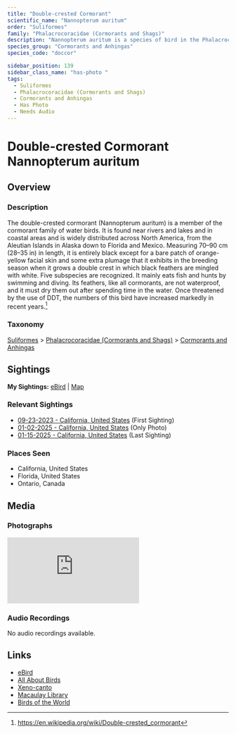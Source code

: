 ```yaml
---
title: "Double-crested Cormorant"
scientific_name: "Nannopterum auritum"
order: "Suliformes"
family: "Phalacrocoracidae (Cormorants and Shags)"
description: "Nannopterum auritum is a species of bird in the Phalacrocoracidae (Cormorants and Shags) family. It has been observed 44 times. It has been photographed."
species_group: "Cormorants and Anhingas"
species_code: "doccor"

sidebar_position: 139
sidebar_class_name: "has-photo "
tags: 
  - Suliformes
  - Phalacrocoracidae (Cormorants and Shags)
  - Cormorants and Anhingas
  - Has Photo
  - Needs Audio
---
```


# Double-crested Cormorant <span className='sci_name'>Nannopterum auritum</span>

## Overview

### Description
The double-crested cormorant (Nannopterum auritum) is a member of the cormorant family of water birds. It is found near rivers and lakes and in coastal areas and is widely distributed across North America, from the Aleutian Islands in Alaska down to Florida and Mexico. Measuring 70–90 cm (28–35 in) in length, it is entirely black except for a bare patch of orange-yellow facial skin and some extra plumage that it exhibits in the breeding season when it grows a double crest in which black feathers are mingled with white. Five subspecies are recognized. It mainly eats fish and hunts by swimming and diving. Its feathers, like all cormorants, are not waterproof, and it must dry them out after spending time in the water. Once threatened by the use of DDT, the numbers of this bird have increased markedly in recent years.[^1]

[^1]: https://en.wikipedia.org/wiki/Double-crested_cormorant

### Taxonomy
[Suliformes](/tags/suliformes) > [Phalacrocoracidae (Cormorants and Shags)](/tags/phalacrocoracidae-cormorants-and-shags) > [Cormorants and Anhingas](/tags/cormorants-and-anhingas)


## Sightings

**My Sightings:** [eBird](https://ebird.org/lifelist?r=world&time=life&spp=doccor) | [Map](/map?species_code=doccor)

### Relevant Sightings

* [09-23-2023 - California, United States](https://ebird.org/checklist/S150584251) (First Sighting)
* [01-02-2025 - California, United States](https://ebird.org/checklist/S207761995) (Only Photo)
* [01-15-2025 - California, United States](https://ebird.org/checklist/S209444881) (Last Sighting)

### Places Seen

* California, United States
* Florida, United States
* Ontario, Canada



## Media
### Photographs
<iframe className="photo_iframe horizontal" src="https://macaulaylibrary.org/asset/628458453/embed" frameBorder="0" allowFullScreen></iframe>

### Audio Recordings
No audio recordings available.

## Links
* [eBird](https://ebird.org/species/doccor) 
* [All About Birds](https://www.allaboutbirds.org/guide/doccor) 
* [Xeno-canto](https://www.xeno-canto.org/species/nannopterum-auritum) 
* [Macaulay Library](https://search.macaulaylibrary.org/catalog?taxonCode=doccor&sort=rating_rank_desc)
* [Birds of the World](https://birdsoftheworld.org/bow/species/doccor)
